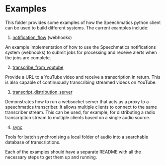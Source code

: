 # Examples

This folder provides some examples of how the Speechmatics python client can be used to build different systems. The current examples include:

1. [notification_flow](./notification_flow/README.md) (webhooks)

An example implementation of how to use the Speechmatics notifications system (webhooks) to submit jobs for processing and receive alerts when the jobs are complete.

2. [transcribe_from_youtube](./transcribe_from_youtube/README.md)

Provide a URL to a YouTube video and receive a transcription in return. This is also capable of continuously transcribing streamed videos on YouTube.

3. [transcript_distribution_server](./transcript_distribution_server/README.md)

Demonstrates how to run a websocket server that acts as a proxy to a speechmatics transcriber. It allows multiple clients to connect to the same transcriber stream. This can be used, for example, for distributing a radio transcription stream to multiple clients based on a single audio source.

4. [sync](./sync)

Tools for batch synchronising a local folder of audio into a searchable database of transcriptions.

Each of the examples should have a separate README with all the necessary steps to get them up and running.

